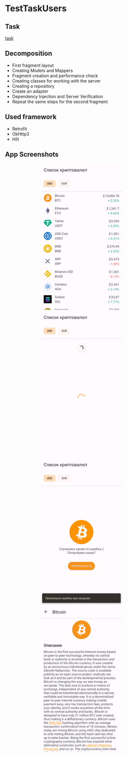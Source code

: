 # TestTaskUsers

## Task
[task](https://github.com/prdumbledore/BitcoinTraineeTestApp/blob/master/Task_MobileUp.pdf)

## Decomposition

+ First fragment layout
+ Creating Models and Mappers
+ Fragment creation and performance check
+ Creating classes for working with the server
+ Creating a repository
+ Create an adapter
+ Dependency Injection and Server Verification
+ Repeat the same steps for the second fragment

## Used framework

+ Retrofit
+ OkHttp3
+ Hilt

## App Screenshots
<div align="center">
<img src="https://github.com/prdumbledore/BitcoinTraineeTestApp/raw/master/Screens/Screen1.png" width="270" height="480">
<img src="https://github.com/prdumbledore/BitcoinTraineeTestApp/raw/master/Screens/Screen2.png" width="270" height="480">
<img src="https://github.com/prdumbledore/BitcoinTraineeTestApp/raw/master/Screens/Screen3.png" width="270" height="480">
<img src="https://github.com/prdumbledore/BitcoinTraineeTestApp/raw/master/Screens/Screen4.png" width="270" height="480">
</div>